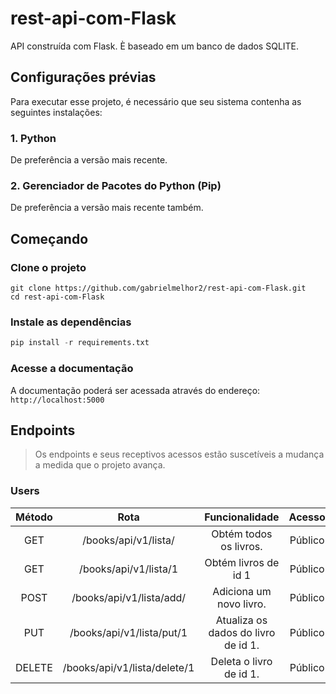 # rest-api-com-Flask

API construída com Flask. È baseado em um banco de dados SQLITE.

## Configurações prévias

Para executar esse projeto, é necessário que seu sistema contenha as seguintes instalações:

### 1. Python

De preferência a versão mais recente.

### 2. Gerenciador de Pacotes do Python (Pip)

De preferência a versão mais recente também.

## Começando

### Clone o projeto

```shell
git clone https://github.com/gabrielmelhor2/rest-api-com-Flask.git
cd rest-api-com-Flask
```

### Instale as dependências

```python
pip install -r requirements.txt
```

### Acesse a documentação

A documentação poderá ser acessada através do endereço: `http://localhost:5000`

## Endpoints

> Os endpoints e seus receptivos acessos estão suscetíveis a mudança a medida que o projeto avança.

### Users

| Método |             Rota             |           Funcionalidade            | Acesso  |
| :----: | :--------------------------: | :---------------------------------: | :-----: |
|  GET   |     /books/api/v1/lista/     |       Obtém todos os livros.        | Público |
|  GET   |    /books/api/v1/lista/1     |        Obtém livros de id 1         | Público |
|  POST  |   /books/api/v1/lista/add/   |       Adiciona um novo livro.       | Público |
|  PUT   |  /books/api/v1/lista/put/1   | Atualiza os dados do livro de id 1. | Público |
| DELETE | /books/api/v1/lista/delete/1 |       Deleta o livro de id 1.       | Público |
